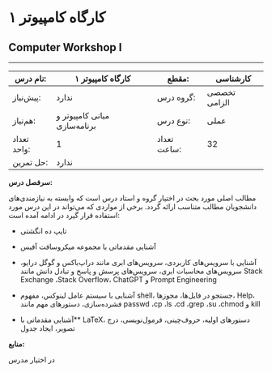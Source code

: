 # کارگاه کامپیوتر ۱
## Computer Workshop I
_______________________________________________________________________________
| نام درس:    | کارگاه کامپیوتر ۱            | مقطع:       | کارشناسی     |
| ----------- | ---------------------------- | ----------- | ------------ |
| پیش‌نیاز:   | ندارد                        | گروه درس:   | تخصصی الزامی |
| هم‌نیاز:    | مبانی کامپیوتر و برنامه‌سازی | نوع درس:    | عملی         |
| تعداد واحد: | 1                            | تعداد ساعت: | 32           |
| حل تمرین:   |  ندارد                       |             |              |

**سرفصل درس:**

مطالب اصلی مورد بحث در اختیار گروه و استاد درس است که وابسته به نیازمندی‌های دانشجویان مطالب متناسب ارائه گردد. برخی از مواردی که می‌تواند در این درس مورد استفاده قرار گیرد در ادامه آمده است:


- تایپ ده انگشتی

- آشنایی مقدماتی با مجموعه میکروسافت آفیس

- آشنایی با سرویس‌های کاربردی، سرویس‌های ابری مانند دراپ‌باکس و گوگل درایو، سرویس‌های محاسبات ابری،  سرویس‌های پرسش و پاسخ و تبادل دانش مانند Stack Exchange ،Stack Overflow، ChatGPT و Prompt Engineering

- آشنایی با سیستم عامل لینوکس، مفهوم shell، جستجو در فایل‌ها، مجوزها، Help، فشرده‌سازی، دستورهای مهم مانند passwd ،cp ،ls ،cd ،grep ،su ،chmod  و kill

- آشنایی مقدماتی با** LaTeX، دستورهای اولیه، حروف‌چینی، فرمول‌نویسی، درج تصویر، ایجاد جدول

**منابع:**

در اختیار مدرس
